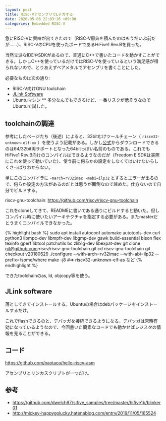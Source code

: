 ```yaml
---
layout: post
title: RISC-VアセンブリでLチカする
date: 2020-05-06 22:03:26 +09:00
categories: Embedded RISC-V
---
```


急にRISC-Vに興味が出てきたので（RISC-V原典を積んだのはもうだいぶ前だが……）、RISC-VのCPUを使ったボードであるHiFive1 Rev.Bを買った。

当然立派なIDEやSDKがあるので、普通にC++で書いたコードを動かすことができる。しかしC++を使っているだけではRISC-Vを使っているという満足感が得られないので、とりあえずベアメタルでアセンブリを書くことにした。

必要なものは次の通り:

* RISC-V向けGNU toolchain
* [JLink Software](https://www.segger.com/downloads/jlink/#J-LinkSoftwareAndDocumentationPack)
* Ubuntuマシン
** 多分なんでもできるけど、一番リスクが低そうなのでUbuntuで試した。

## toolchainの調達

参考にしたページたち（後述）によると、32bitむけツールチェーン（ `riscv32-unknown-elf-xx` ）を使うよう記載がある。しかし[公式](https://www.sifive.com/boards)からダウンロードできるのは64/32bit両サポートとなった64bitっぽい名前のものである。これでもHiFive1 Rev.B向けのコンパイルはできるようなのだが（Freedom E SDKは実際にこれを使って動いていた）、使う前に何らかの設定をしなくてはいけないらしくさっぱりわからない。

単にこのコンパイラに `-march=rv32imac -mabi=ilp32` とするとエラーが出るので、何らか設定の方法があるのだとは思うが面倒なので諦めた。仕方ないので自分でビルドする。

riscv-gnu-toolchain: https://github.com/riscv/riscv-gnu-toolchain

これをcloneしてきて、READMEに書いてある通りにビルドすると動いた。但しコンパイル時に使いたいアーキテクチャを指定する必要がある。またmasterだとうまくコンパイルできなかった。

{% highlight bash %}
sudo apt install autoconf automake autotools-dev curl python3 libmpc-dev libmpfr-dev libgmp-dev gawk build-essential bison flex texinfo gperf libtool patchutils bc zlib1g-dev libexpat-dev
git clone git@github.com:riscv/riscv-gnu-toolchain.git
cd riscv-gnu-toolchain
git checkout v20180629
./configure --with-arch=rv32imac --with-abi=ilp32 --prefix=/some/where
make -j8 #=> riscv32-unknown-elf-as など
{% endhighlight %}

できたtoolchainのas, ld, objcopy等を使う。

## JLink software

落としてきてインストールする。Ubuntuの場合はdebパッケージをインストールするだけ。

これでflashできるのと、デバッガを接続できるようになる。デバッガは常時有効になっているようなので、今回書いた簡素なコードでも動かせばレジスタの情報を見ることができる。

## コード

https://github.com/naotaco/hello-riscv-asm

アセンブリとリンカスクリプトが一つだけ。


## 参考

* https://github.com/dwelch67/sifive_samples/tree/master/hifive1b/blinker01
* http://mickey-happygolucky.hatenablog.com/entry/2019/11/05/165524





